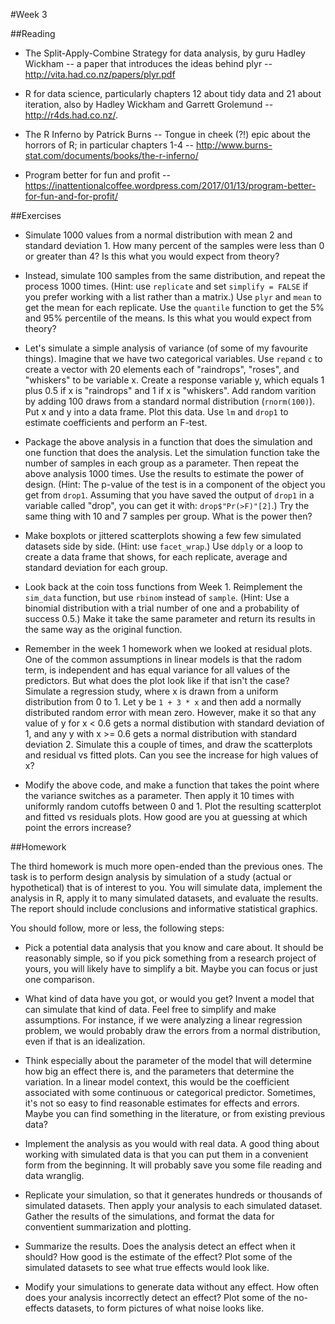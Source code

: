 #Week 3

##Reading

* The Split-Apply-Combine Strategy for data analysis, by guru Hadley Wickham -- a paper that introduces the ideas behind plyr -- <http://vita.had.co.nz/papers/plyr.pdf>

* R for data science, particularly chapters 12 about tidy data and 21 about iteration, also by Hadley Wickham and Garrett Grolemund -- <http://r4ds.had.co.nz/>.

* The R Inferno by Patrick Burns -- Tongue in cheek (?!) epic about the horrors of R; in particular chapters 1-4 -- <http://www.burns-stat.com/documents/books/the-r-inferno/>

* Program better for fun and profit -- <https://inattentionalcoffee.wordpress.com/2017/01/13/program-better-for-fun-and-for-profit/>


##Exercises

* Simulate 1000 values from a normal distribution with mean 2 and standard deviation 1. How many percent of the samples were less than 0 or greater than 4? Is this what you would expect from theory?

* Instead, simulate 100 samples from the same distribution, and repeat the process 1000 times. (Hint: use `replicate` and set `simplify = FALSE` if you prefer working with a list rather than a matrix.) Use `plyr` and `mean` to get the mean for each replicate. Use the `quantile` function to get the 5% and 95% percentile of the means. Is this what you would expect from theory?

* Let's simulate a simple analysis of variance (of some of my favourite things). Imagine that we have two categorical variables. Use `rep`and `c` to create a vector with 20 elements each of "raindrops", "roses", and "whiskers" to be variable x. Create a response variable y, which equals 1 plus 0.5 if x is "raindrops" and 1 if x is "whiskers". Add random varition by adding 100 draws from a standard normal distribution (`rnorm(100)`). Put x and y into a data frame. Plot this data. Use `lm` and `drop1` to estimate coefficients and perform an F-test.

* Package the above analysis in a function that does the simulation and one function that does the analysis. Let the simulation function take the number of samples in each group as a parameter. Then repeat the above analysis 1000 times. Use the results to estimate the power of design. (Hint: The p-value of the test is in a component of the object you get from `drop1`. Assuming that you have saved the output of `drop1` in a variable called "drop", you can get it with: `drop$"Pr(>F)"[2]`.) Try the same thing with 10 and 7 samples per group. What is the power then?

* Make boxplots or jittered scatterplots showing a few few simulated datasets side by side. (Hint: use `facet_wrap`.) Use `ddply` or a loop to create a data frame that shows, for each replicate, average and standard deviation for each group.

* Look back at the coin toss functions from Week 1. Reimplement the `sim_data` function, but use `rbinom` instead of `sample`. (Hint: Use a binomial distribution with a trial number of one and a probability of success 0.5.) Make it take the same parameter and return its results in the same way as the original function.

* Remember in the week 1 homework when we looked at residual plots. One of the common assumptions in linear models is that the radom term, is independent and has equal variance for all values of the predictors. But what does the plot look like if that isn't the case? Simulate a regression study, where x is drawn from a uniform distribution from 0 to 1. Let y be `1 + 3 * x` and then add a normally distributed random error with mean zero. However, make it so that any value of y for x < 0.6 gets a normal distibution with standard deviation of 1, and any y with x >= 0.6 gets a normal distribution with standard deviation 2. Simulate this a couple of times, and draw the scatterplots and residual vs fitted plots. Can you see the increase for high values of x? 

* Modify the above code, and make a function that takes the point where the variance switches as a parameter. Then apply it 10 times with uniformly random cutoffs between 0 and 1. Plot the resulting scatterplot and fitted vs residuals plots. How good are you at guessing at which point the errors increase?



##Homework

The third homework is much more open-ended than the previous ones. The task is to perform design analysis by simulation of a study (actual or hypothetical) that is of interest to you. You will simulate data, implement the analysis in R, apply it to many simulated datasets, and evaluate the results. The report should include conclusions and informative statistical graphics.

You should follow, more or less, the following steps:

* Pick a potential data analysis that you know and care about. It should be reasonably simple, so if you pick something from a research project of yours, you will likely have to simplify a bit. Maybe you can focus or just one comparison.

* What kind of data have you got, or would you get? Invent a model that can simulate that kind of data. Feel free to simplify and make assumptions. For instance, if we were analyzing a linear regression problem, we would probably draw the errors from a normal distribution, even if that is an idealization.

* Think especially about the parameter of the model that will determine how big an effect there is, and the parameters that determine the variation. In a linear model context, this would be the coefficient associated with some continuous or categorical predictor. Sometimes, it's not so easy to find reasonable estimates for effects and errors. Maybe you can find something in the literature, or from existing previous data?

* Implement the analysis as you would with real data. A good thing about working with simulated data is that you can put them in a convenient form from the beginning. It will probably save you some file reading and data wranglig.

* Replicate your simulation, so that it generates hundreds or thousands of simulated datasets. Then apply your analysis to each simulated dataset. Gather the results of the simulations, and format the data for conventient summarization and plotting.

* Summarize the results. Does the analysis detect an effect when it should? How good is the estimate of the effect? Plot some of the simulated datasets to see what true effects would look like.

* Modify your simulations to generate data without any effect. How often does your analysis incorrectly detect an effect? Plot some of the no-effects datasets, to form pictures of what noise looks like.